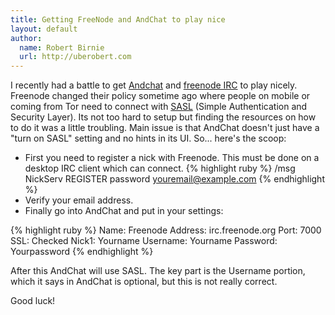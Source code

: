 ```yaml
---
title: Getting FreeNode and AndChat to play nice
layout: default
author:
  name: Robert Birnie
  url: http://uberobert.com
---
```


I recently had a battle to get [Andchat](http://www.andchat.net/) and [freenode IRC](http://freenode.net/) to play nicely. Freenode changed their policy sometime ago where people on mobile or coming from Tor need to connect with [SASL](http://freenode.net/sasl/) (Simple Authentication and Security Layer). Its not too hard to setup but finding the resources on how to do it was a little troubling. Main issue is that AndChat doesn't just have a "turn on SASL" setting and no hints in its UI. So... here's the scoop:


* First you need to register a nick with Freenode. This must be done on a desktop IRC client which can connect.
{% highlight ruby %}
/msg NickServ REGISTER password youremail@example.com
{% endhighlight %}
* Verify your email address.
* Finally go into AndChat and put in your settings:

{% highlight ruby %}
Name: Freenode
Address: irc.freenode.org
Port: 7000
SSL: Checked
Nick1: Yourname
Username: Yourname
Password: Yourpassword
{% endhighlight %}

After this AndChat will use SASL. The key part is the Username portion, which it says in AndChat is optional, but this is not really correct.

Good luck!
